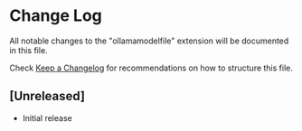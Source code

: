 # Change Log

All notable changes to the "ollamamodelfile" extension will be documented in this file.

Check [Keep a Changelog](http://keepachangelog.com/) for recommendations on how to structure this file.

## [Unreleased]

- Initial release